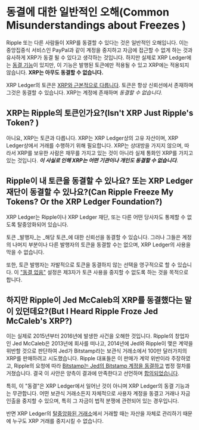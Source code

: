 # 동결에 대한 일반적인 오해(Common Misunderstandings about Freezes )

Ripple 또는 다른 사람들이 XRP를 동결할 수 있다는 것은 일반적인 오해입니다. 이는 중앙집중식 서비스인 PayPal과 같이 계정을 중지하고 자금에 접근할 수 없게 하는 것과 유사하게 XRP가 동결  될 수 있다고 생각하는 것입니다. 하지만 실제로 XRP Ledger에는 [동결 기능](./)이 있지만, 이 기능은 발행된 토큰에만 적용될 수 있고 XRP에는 적용되지 않습니다. **XRP는 아무도 동결할 수 없습니다.**

XRP Ledger의 토큰은 [XRP와 근본적으로 다릅니다](../../../references/xrp-ledger/undefined/undefined.md). 토큰은 항상 신뢰선에서 존재하며 그것은 동결할 수 있습니다. XRP는 계정에 존재하며 _동결할 수 없습니다._

## XRP는 Ripple의 토큰인가요?(Isn't XRP Just Ripple's Token? )

아니요, XRP는 토큰과 다릅니다. XRP는 XRP Ledger상의 고유 자산이며, XRP Ledger상에서 거래를 수행하기 위해 필요합니다. XRP는 상대방을 가지지 않으며, 따라서 XRP를 보유한 사람은 채무를 가지고 있는 것이 아니라 실제 통화인 XRP를 가지고 있는 것입니다. _**이 사실로 인해 XRP는 어떤 기관이나 개인도 동결할 수 없습니다.**_

## Ripple이 내 토큰을 동결할 수 있나요? 또는 XRP Ledger 재단이 동결할 수 있나요?(Can Ripple Freeze My Tokens? Or the XRP Ledger Foundation?)

XRP Ledger는 Ripple이나 XRP Ledger 재단, 또는 다른 어떤 당사자도 통제할 수 없도록 탈중앙화되어 있습니다.

토큰 _발행자_는 _해당 토큰_에 대한 신뢰선을 동결할 수 있습니다. 그러나 그들은 계정의 나머지 부분이나 다른 발행자의 토큰을 동결할 수는 없으며, XRP Ledger의 사용을 막을 수 없습니다.

또한, 토큰 발행자는 자발적으로 토큰을 동결하지 않는 선택을 영구적으로 할 수 있습니다. 이 ["동결 없음"](./#undefined-2) 설정은 제3자가 토큰 사용을 중지할 수 없도록 하는 것을 목적으로 합니다.

## 하지만 Ripple이 Jed McCaleb의 XRP를 동결했다는 말이 있던데요?(But I Heard Ripple Froze Jed McCaleb's XRP?)

이는 실제로 2015년부터 2016년에 발생한 사건을 오해한 것입니다. Ripple의 창업자인 Jed McCaleb은 2013년에 회사를 떠나고, 2014년에 Jed와 Ripple이 맺은 계약을 위반할 것으로 판단하여 Jed가 Bitstamp라는 보관식 거래소에서 100만 달러가치의 XRP를 판매하려고 시도했습니다. Ripple 대표들은 이 판매가 계약 위반이라 주장하였고, Ripple의 요청에 따라 [Bitstamp는 Jed의 Bitstamp 계정을 동결하고](https://www.coindesk.com/markets/2015/04/02/1-million-legal-fight-ensnares-ripple-bitstamp-and-jed-mccaleb/) 법정 절차를 거쳤습니다. 결국 이 사안은 양측이 결과에 만족한다고 선언하며 [합의되었습니다](https://www.coindesk.com/markets/2016/02/12/ripple-settles-1-million-lawsuit-with-former-executive-and-founder/).

특히, 이 "동결"은 XRP Ledger에서 일어난 것이 아니며 XRP Ledger의 동결 기능과는 무관합니다. 어떤 보관식 거래소든지 자체적으로 사용자 계정을 동결고 거래나 자금 인출을 중지할 수 있으며, 특히 그 자금이 법적 분쟁에 관련되어 있는 경우입니다.

반면 XRP Ledger의 [탈중앙화된 거래소](../decentralized-exchange/)에서 거래할 때는 자산을 자체로 관리하기 때문에 누구도 XRP 거래를 중지시킬 수 없습니다.
